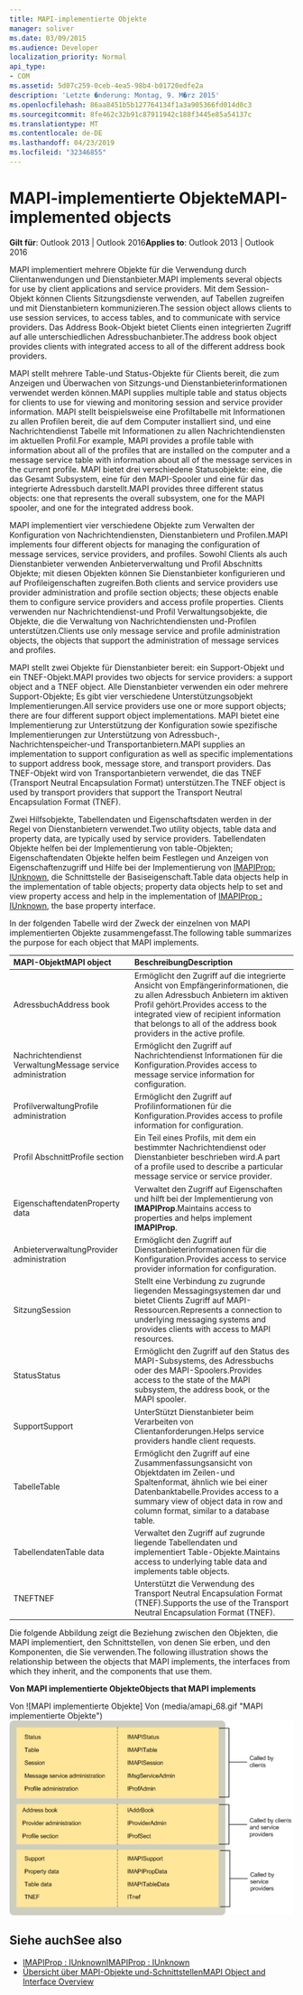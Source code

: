 ```yaml
---
title: MAPI-implementierte Objekte
manager: soliver
ms.date: 03/09/2015
ms.audience: Developer
localization_priority: Normal
api_type:
- COM
ms.assetid: 5d07c259-0ceb-4ea5-98b4-b01720edfe2a
description: 'Letzte �nderung: Montag, 9. M�rz 2015'
ms.openlocfilehash: 86aa8451b5b127764134f1a3a905366fd014d0c3
ms.sourcegitcommit: 8fe462c32b91c87911942c188f3445e85a54137c
ms.translationtype: MT
ms.contentlocale: de-DE
ms.lasthandoff: 04/23/2019
ms.locfileid: "32346855"
---
```

# <a name="mapi-implemented-objects"></a><span data-ttu-id="1be23-103">MAPI-implementierte Objekte</span><span class="sxs-lookup"><span data-stu-id="1be23-103">MAPI-implemented objects</span></span>
  
<span data-ttu-id="1be23-104">**Gilt für**: Outlook 2013 | Outlook 2016</span><span class="sxs-lookup"><span data-stu-id="1be23-104">**Applies to**: Outlook 2013 | Outlook 2016</span></span> 
  
<span data-ttu-id="1be23-105">MAPI implementiert mehrere Objekte für die Verwendung durch Clientanwendungen und Dienstanbieter.</span><span class="sxs-lookup"><span data-stu-id="1be23-105">MAPI implements several objects for use by client applications and service providers.</span></span> <span data-ttu-id="1be23-106">Mit dem Session-Objekt können Clients Sitzungsdienste verwenden, auf Tabellen zugreifen und mit Dienstanbietern kommunizieren.</span><span class="sxs-lookup"><span data-stu-id="1be23-106">The session object allows clients to use session services, to access tables, and to communicate with service providers.</span></span> <span data-ttu-id="1be23-107">Das Address Book-Objekt bietet Clients einen integrierten Zugriff auf alle unterschiedlichen Adressbuchanbieter.</span><span class="sxs-lookup"><span data-stu-id="1be23-107">The address book object provides clients with integrated access to all of the different address book providers.</span></span> 
  
<span data-ttu-id="1be23-108">MAPI stellt mehrere Table-und Status-Objekte für Clients bereit, die zum Anzeigen und Überwachen von Sitzungs-und Dienstanbieterinformationen verwendet werden können.</span><span class="sxs-lookup"><span data-stu-id="1be23-108">MAPI supplies multiple table and status objects for clients to use for viewing and monitoring session and service provider information.</span></span> <span data-ttu-id="1be23-109">MAPI stellt beispielsweise eine Profiltabelle mit Informationen zu allen Profilen bereit, die auf dem Computer installiert sind, und eine Nachrichtendienst Tabelle mit Informationen zu allen Nachrichtendiensten im aktuellen Profil.</span><span class="sxs-lookup"><span data-stu-id="1be23-109">For example, MAPI provides a profile table with information about all of the profiles that are installed on the computer and a message service table with information about all of the message services in the current profile.</span></span> <span data-ttu-id="1be23-110">MAPI bietet drei verschiedene Statusobjekte: eine, die das Gesamt Subsystem, eine für den MAPI-Spooler und eine für das integrierte Adressbuch darstellt.</span><span class="sxs-lookup"><span data-stu-id="1be23-110">MAPI provides three different status objects: one that represents the overall subsystem, one for the MAPI spooler, and one for the integrated address book.</span></span> 
  
<span data-ttu-id="1be23-111">MAPI implementiert vier verschiedene Objekte zum Verwalten der Konfiguration von Nachrichtendiensten, Dienstanbietern und Profilen.</span><span class="sxs-lookup"><span data-stu-id="1be23-111">MAPI implements four different objects for managing the configuration of message services, service providers, and profiles.</span></span> <span data-ttu-id="1be23-112">Sowohl Clients als auch Dienstanbieter verwenden Anbieterverwaltung und Profil Abschnitts Objekte; mit diesen Objekten können Sie Dienstanbieter konfigurieren und auf Profileigenschaften zugreifen.</span><span class="sxs-lookup"><span data-stu-id="1be23-112">Both clients and service providers use provider administration and profile section objects; these objects enable them to configure service providers and access profile properties.</span></span> <span data-ttu-id="1be23-113">Clients verwenden nur Nachrichtendienst-und Profil Verwaltungsobjekte, die Objekte, die die Verwaltung von Nachrichtendiensten und-Profilen unterstützen.</span><span class="sxs-lookup"><span data-stu-id="1be23-113">Clients use only message service and profile administration objects, the objects that support the administration of message services and profiles.</span></span> 
  
<span data-ttu-id="1be23-114">MAPI stellt zwei Objekte für Dienstanbieter bereit: ein Support-Objekt und ein TNEF-Objekt.</span><span class="sxs-lookup"><span data-stu-id="1be23-114">MAPI provides two objects for service providers: a support object and a TNEF object.</span></span> <span data-ttu-id="1be23-115">Alle Dienstanbieter verwenden ein oder mehrere Support-Objekte; Es gibt vier verschiedene Unterstützungsobjekt Implementierungen.</span><span class="sxs-lookup"><span data-stu-id="1be23-115">All service providers use one or more support objects; there are four different support object implementations.</span></span> <span data-ttu-id="1be23-116">MAPI bietet eine Implementierung zur Unterstützung der Konfiguration sowie spezifische Implementierungen zur Unterstützung von Adressbuch-, Nachrichtenspeicher-und Transportanbietern.</span><span class="sxs-lookup"><span data-stu-id="1be23-116">MAPI supplies an implementation to support configuration as well as specific implementations to support address book, message store, and transport providers.</span></span> <span data-ttu-id="1be23-117">Das TNEF-Objekt wird von Transportanbietern verwendet, die das TNEF (Transport Neutral Encapsulation Format) unterstützen.</span><span class="sxs-lookup"><span data-stu-id="1be23-117">The TNEF object is used by transport providers that support the Transport Neutral Encapsulation Format (TNEF).</span></span>
  
<span data-ttu-id="1be23-118">Zwei Hilfsobjekte, Tabellendaten und Eigenschaftsdaten werden in der Regel von Dienstanbietern verwendet.</span><span class="sxs-lookup"><span data-stu-id="1be23-118">Two utility objects, table data and property data, are typically used by service providers.</span></span> <span data-ttu-id="1be23-119">Tabellendaten Objekte helfen bei der Implementierung von table-Objekten; Eigenschaftendaten Objekte helfen beim Festlegen und Anzeigen von Eigenschaftenzugriff und Hilfe bei der Implementierung von [IMAPIProp: IUnknown](imapipropiunknown.md), die Schnittstelle der Basiseigenschaft.</span><span class="sxs-lookup"><span data-stu-id="1be23-119">Table data objects help in the implementation of table objects; property data objects help to set and view property access and help in the implementation of [IMAPIProp : IUnknown](imapipropiunknown.md), the base property interface.</span></span> 
  
<span data-ttu-id="1be23-120">In der folgenden Tabelle wird der Zweck der einzelnen von MAPI implementierten Objekte zusammengefasst.</span><span class="sxs-lookup"><span data-stu-id="1be23-120">The following table summarizes the purpose for each object that MAPI implements.</span></span>
  
|<span data-ttu-id="1be23-121">**MAPI-Objekt**</span><span class="sxs-lookup"><span data-stu-id="1be23-121">**MAPI object**</span></span>|<span data-ttu-id="1be23-122">**Beschreibung**</span><span class="sxs-lookup"><span data-stu-id="1be23-122">**Description**</span></span>|
|:-----|:-----|
|<span data-ttu-id="1be23-123">Adressbuch</span><span class="sxs-lookup"><span data-stu-id="1be23-123">Address book</span></span>  <br/> |<span data-ttu-id="1be23-124">Ermöglicht den Zugriff auf die integrierte Ansicht von Empfängerinformationen, die zu allen Adressbuch Anbietern im aktiven Profil gehört.</span><span class="sxs-lookup"><span data-stu-id="1be23-124">Provides access to the integrated view of recipient information that belongs to all of the address book providers in the active profile.</span></span>  <br/> |
|<span data-ttu-id="1be23-125">Nachrichtendienst Verwaltung</span><span class="sxs-lookup"><span data-stu-id="1be23-125">Message service administration</span></span>  <br/> |<span data-ttu-id="1be23-126">Ermöglicht den Zugriff auf Nachrichtendienst Informationen für die Konfiguration.</span><span class="sxs-lookup"><span data-stu-id="1be23-126">Provides access to message service information for configuration.</span></span>  <br/> |
|<span data-ttu-id="1be23-127">Profilverwaltung</span><span class="sxs-lookup"><span data-stu-id="1be23-127">Profile administration</span></span>  <br/> |<span data-ttu-id="1be23-128">Ermöglicht den Zugriff auf Profilinformationen für die Konfiguration.</span><span class="sxs-lookup"><span data-stu-id="1be23-128">Provides access to profile information for configuration.</span></span>  <br/> |
|<span data-ttu-id="1be23-129">Profil Abschnitt</span><span class="sxs-lookup"><span data-stu-id="1be23-129">Profile section</span></span>  <br/> |<span data-ttu-id="1be23-130">Ein Teil eines Profils, mit dem ein bestimmter Nachrichtendienst oder Dienstanbieter beschrieben wird.</span><span class="sxs-lookup"><span data-stu-id="1be23-130">A part of a profile used to describe a particular message service or service provider.</span></span>  <br/> |
|<span data-ttu-id="1be23-131">Eigenschaftendaten</span><span class="sxs-lookup"><span data-stu-id="1be23-131">Property data</span></span>  <br/> |<span data-ttu-id="1be23-132">Verwaltet den Zugriff auf Eigenschaften und hilft bei der Implementierung von **IMAPIProp**.</span><span class="sxs-lookup"><span data-stu-id="1be23-132">Maintains access to properties and helps implement **IMAPIProp**.</span></span>  <br/> |
|<span data-ttu-id="1be23-133">Anbieterverwaltung</span><span class="sxs-lookup"><span data-stu-id="1be23-133">Provider administration</span></span>  <br/> |<span data-ttu-id="1be23-134">Ermöglicht den Zugriff auf Dienstanbieterinformationen für die Konfiguration.</span><span class="sxs-lookup"><span data-stu-id="1be23-134">Provides access to service provider information for configuration.</span></span>  <br/> |
|<span data-ttu-id="1be23-135">Sitzung</span><span class="sxs-lookup"><span data-stu-id="1be23-135">Session</span></span>  <br/> |<span data-ttu-id="1be23-136">Stellt eine Verbindung zu zugrunde liegenden Messagingsystemen dar und bietet Clients Zugriff auf MAPI-Ressourcen.</span><span class="sxs-lookup"><span data-stu-id="1be23-136">Represents a connection to underlying messaging systems and provides clients with access to MAPI resources.</span></span>  <br/> |
|<span data-ttu-id="1be23-137">Status</span><span class="sxs-lookup"><span data-stu-id="1be23-137">Status</span></span>  <br/> |<span data-ttu-id="1be23-138">Ermöglicht den Zugriff auf den Status des MAPI-Subsystems, des Adressbuchs oder des MAPI-Spoolers.</span><span class="sxs-lookup"><span data-stu-id="1be23-138">Provides access to the state of the MAPI subsystem, the address book, or the MAPI spooler.</span></span>  <br/> |
|<span data-ttu-id="1be23-139">Support</span><span class="sxs-lookup"><span data-stu-id="1be23-139">Support</span></span>  <br/> |<span data-ttu-id="1be23-140">UnterStützt Dienstanbieter beim Verarbeiten von Clientanforderungen.</span><span class="sxs-lookup"><span data-stu-id="1be23-140">Helps service providers handle client requests.</span></span>  <br/> |
|<span data-ttu-id="1be23-141">Tabelle</span><span class="sxs-lookup"><span data-stu-id="1be23-141">Table</span></span>  <br/> |<span data-ttu-id="1be23-142">Ermöglicht den Zugriff auf eine Zusammenfassungsansicht von Objektdaten im Zeilen-und Spaltenformat, ähnlich wie bei einer Datenbanktabelle.</span><span class="sxs-lookup"><span data-stu-id="1be23-142">Provides access to a summary view of object data in row and column format, similar to a database table.</span></span>  <br/> |
|<span data-ttu-id="1be23-143">Tabellendaten</span><span class="sxs-lookup"><span data-stu-id="1be23-143">Table data</span></span>  <br/> |<span data-ttu-id="1be23-144">Verwaltet den Zugriff auf zugrunde liegende Tabellendaten und implementiert Table-Objekte.</span><span class="sxs-lookup"><span data-stu-id="1be23-144">Maintains access to underlying table data and implements table objects.</span></span>  <br/> |
|<span data-ttu-id="1be23-145">TNEF</span><span class="sxs-lookup"><span data-stu-id="1be23-145">TNEF</span></span>  <br/> |<span data-ttu-id="1be23-146">Unterstützt die Verwendung des Transport Neutral Encapsulation Format (TNEF).</span><span class="sxs-lookup"><span data-stu-id="1be23-146">Supports the use of the Transport Neutral Encapsulation Format (TNEF).</span></span>  <br/> |
   
<span data-ttu-id="1be23-147">Die folgende Abbildung zeigt die Beziehung zwischen den Objekten, die MAPI implementiert, den Schnittstellen, von denen Sie erben, und den Komponenten, die Sie verwenden.</span><span class="sxs-lookup"><span data-stu-id="1be23-147">The following illustration shows the relationship between the objects that MAPI implements, the interfaces from which they inherit, and the components that use them.</span></span> 
  
<span data-ttu-id="1be23-148">**Von MAPI implementierte Objekte**</span><span class="sxs-lookup"><span data-stu-id="1be23-148">**Objects that MAPI implements**</span></span>
  
<span data-ttu-id="1be23-149">Von ![MAPI implementierte Objekte] Von (media/amapi_68.gif "MAPI implementierte Objekte")</span><span class="sxs-lookup"><span data-stu-id="1be23-149">![Objects that MAPI implements](media/amapi_68.gif "Objects that MAPI implements")</span></span>
  
## <a name="see-also"></a><span data-ttu-id="1be23-150">Siehe auch</span><span class="sxs-lookup"><span data-stu-id="1be23-150">See also</span></span>

- [<span data-ttu-id="1be23-151">IMAPIProp : IUnknown</span><span class="sxs-lookup"><span data-stu-id="1be23-151">IMAPIProp : IUnknown</span></span>](imapipropiunknown.md)
- [<span data-ttu-id="1be23-152">Übersicht über MAPI-Objekte und-Schnittstellen</span><span class="sxs-lookup"><span data-stu-id="1be23-152">MAPI Object and Interface Overview</span></span>](mapi-object-and-interface-overview.md)

